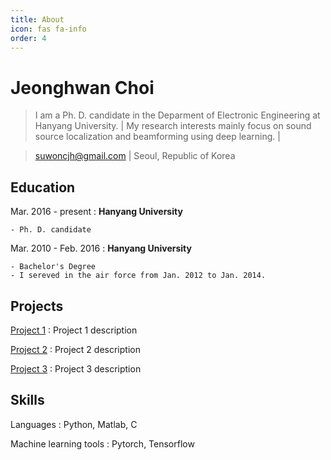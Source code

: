 ```yaml
---
title: About
icon: fas fa-info
order: 4
---
```


Jeonghwan Choi
===========
> I am a Ph. D. candidate in the Deparment of Electronic Engineering at Hanyang University. |
> My research interests mainly focus on sound source localization and beamforming using deep learning. |

> [suwoncjh@gmail.com](mailto:suwoncjh@gmail.com) |
> Seoul, Republic of Korea

Education
---------
Mar. 2016 - present
:   **Hanyang University**

    - Ph. D. candidate
	
Mar. 2010 - Feb. 2016
:   **Hanyang University**

    - Bachelor's Degree
	- I sereved in the air force from Jan. 2012 to Jan. 2014.

Projects
-----------------

[Project 1](https://github.com/username/project1)
:   Project 1 description

[Project 2](https://github.com/username/project2)
:   Project 2 description

[Project 3](https://github.com/username/project3)
:   Project 3 description

Skills
------

Languages
:   Python, Matlab, C

Machine learning tools
:   Pytorch, Tensorflow
